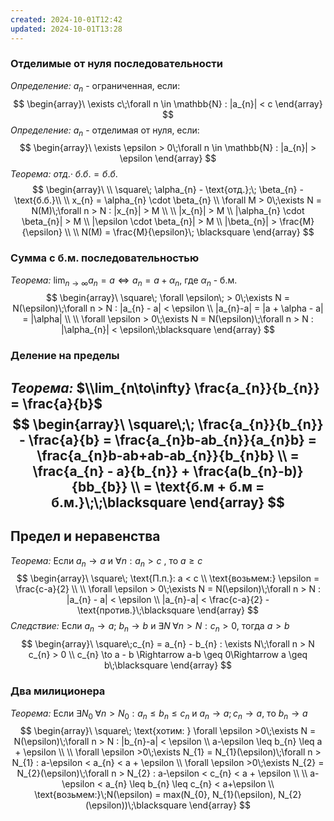 ```yaml
---
created: 2024-10-01T12:42
updated: 2024-10-01T13:28
---
```

### Отделимые от нуля последовательности

*Определение:* $a_{n}$ - ограниченная, если:
$$
\begin{array}\
\exists c\;\forall n \in \mathbb{N} : |a_{n}| < c
\end{array}
$$
*Определение:* $a_{n}$ - отделимая от нуля, если:
$$
\begin{array}\
\exists \epsilon > 0\;\forall n \in \mathbb{N}
 : |a_{n}| > \epsilon \end{array}
$$
*Теорема:* $отд. \cdot\; б.б. = б.б.$
$$
\begin{array}\ \\
\square\; \alpha_{n} - \text{отд.};\; \beta_{n} - \text{б.б.}\\
\\
x_{n} = \alpha_{n} \cdot \beta_{n} \\
\forall M > 0\;\exists N = N(M)\;\forall n > N : |x_{n}| > M \\
 \\
|x_{n}| > M  \\
|\alpha_{n} \cdot \beta_{n}| > M \\
|\epsilon \cdot \beta_{n}| > M \\
|\beta_{n}| > \frac{M}{\epsilon} \\
 \\
N(M) = \frac{M}{\epsilon}\; \blacksquare
\end{array}
$$
### Сумма с б.м. последовательностью

*Теорема:* $\lim_{ n \to \infty }a_{n} = a \Leftrightarrow a_{n} = a + \alpha_{n}$, где $\alpha_{n}$ - б.м.
$$
\begin{array}\
\square\; \forall \epsilon\; > 0\;\exists N = N(\epsilon)\;\forall n > N : |a_{n} - a| < \epsilon \\
|a_{n}-a| = |a + \alpha - a| = |\alpha| \\
 \\
\forall \epsilon > 0\;\exists N = N(\epsilon)\;\forall n > N : |\alpha_{n}| < \epsilon\;\blacksquare
\end{array}
$$
### Деление на пределы

*Теорема:* $\\lim_{n\to\infty} \frac{a_{n}}{b_{n}} = \frac{a}{b}$
$$
\begin{array}\
\square\;\; \frac{a_{n}}{b_{n}} - \frac{a}{b} = \frac{a_{n}b-ab_{n}}{a_{n}b} = \frac{a_{n}b-ab+ab-ab_{n}}{b_{n}b} \\
= \frac{a_{n} - a}{b_{n}} + \frac{a(b_{n}-b)}{bb_{b}} \\ 
= \text{б.м + б.м = б.м.}\;\;\blacksquare
\end{array}
$$
---

## Предел и неравенства

*Теорема:* Если $a_{n} \to a$ и $\forall n : a_{n} > c$ , то $a \geq c$
$$
\begin{array}\
\square\; \text{П.п.}: а < c \\
\text{возьмем:} \epsilon = \frac{c-a}{2} \\
 \\
\forall \epsilon > 0\;\exists N = N(\epsilon)\;\forall n > N : |a_{n} - a| < \epsilon \\
|a_{n}-a| < \frac{c-a}{2} - \text{против.}\;\blacksquare
\end{array}
$$
*Следствие:* Если $a_{n} \to a$; $b_{n} \to b$ и $\exists N\;\forall n > N : c_{n} > 0$, тогда $a > b$
$$
\begin{array}\
\square\;c_{n} = a_{n} - b_{n} : \exists N\;\forall n > N c_{n} > 0 \\
c_{n} \to a - b \Rightarrow a-b \geq 0\Rightarrow a \geq b\;\blacksquare
\end{array}
$$


### Два милиционера

*Теорема:* Если $\exists N_{0}\;\forall n > N_{0} : a_{n} \leq b_{n} \leq c_{n}$ и $a_{n} \to a; c_{n} \to a$, то $b_{n} \to a$
$$
\begin{array}\
\square\; \text{хотим: } \forall \epsilon >0\;\exists N = N(\epsilon)\;\forall n > N : |b_{n}-a| < \epsilon \\
a-\epsilon \leq b_{n} \leq a + \epsilon \\
 \\
\forall \epsilon >0\;\exists N_{1} = N_{1}(\epsilon)\;\forall n > N_{1} : a-\epsilon < a_{n} < a + \epsilon \\
\forall \epsilon >0\;\exists N_{2} = N_{2}(\epsilon)\;\forall n > N_{2} : a-\epsilon < c_{n} < a + \epsilon \\
 \\
a-\epsilon < a_{n} \leq b_{n} \leq c_{n} < a+\epsilon \\
\text{возьмем:}\;N(\epsilon) = max(N_{0}, N_{1}(\epsilon), N_{2}(\epsilon))\;\blacksquare
\end{array}
$$
